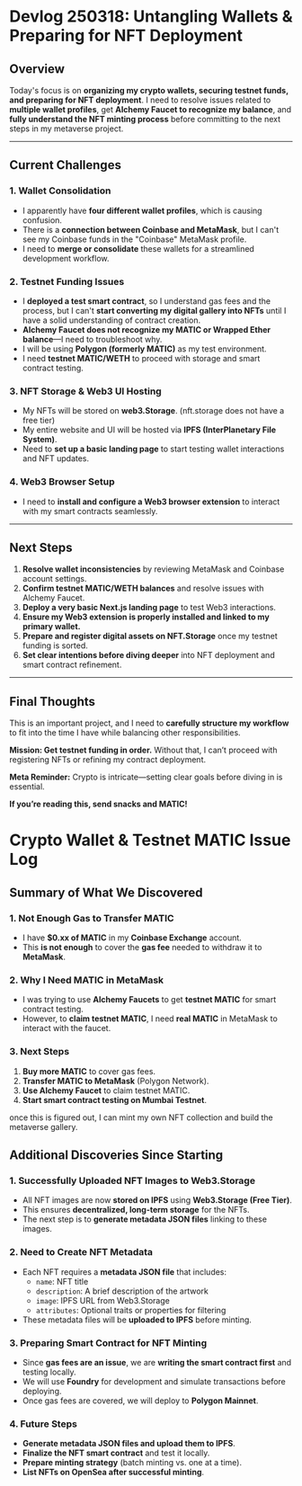 # Devlog 250318: Untangling Wallets & Preparing for NFT Deployment

## **Overview**  
Today's focus is on **organizing my crypto wallets, securing testnet funds, and preparing for NFT deployment**. I need to resolve issues related to **multiple wallet profiles**, get **Alchemy Faucet to recognize my balance**, and **fully understand the NFT minting process** before committing to the next steps in my metaverse project.

---

## **Current Challenges**  
### **1. Wallet Consolidation**  
- I apparently have **four different wallet profiles**, which is causing confusion.
- There is a **connection between Coinbase and MetaMask**, but I can't see my Coinbase funds in the "Coinbase" MetaMask profile.
- I need to **merge or consolidate** these wallets for a streamlined development workflow.

### **2. Testnet Funding Issues**  
- I **deployed a test smart contract**, so I understand gas fees and the process, but I can't **start converting my digital gallery into NFTs** until I have a solid understanding of contract creation.
- **Alchemy Faucet does not recognize my MATIC or Wrapped Ether balance**—I need to troubleshoot why.
- I will be using **Polygon (formerly MATIC)** as my test environment.
- I need **testnet MATIC/WETH** to proceed with storage and smart contract testing.

### **3. NFT Storage & Web3 UI Hosting**  
- My NFTs will be stored on **web3.Storage**. (nft.storage does not have a free tier)
- My entire website and UI will be hosted via **IPFS (InterPlanetary File System)**.
- Need to **set up a basic landing page** to start testing wallet interactions and NFT updates.

### **4. Web3 Browser Setup**  
- I need to **install and configure a Web3 browser extension** to interact with my smart contracts seamlessly.

---

## **Next Steps**  
1. **Resolve wallet inconsistencies** by reviewing MetaMask and Coinbase account settings.
2. **Confirm testnet MATIC/WETH balances** and resolve issues with Alchemy Faucet.
3. **Deploy a very basic Next.js landing page** to test Web3 interactions.
4. **Ensure my Web3 extension is properly installed and linked to my primary wallet.**
5. **Prepare and register digital assets on NFT.Storage** once my testnet funding is sorted.
6. **Set clear intentions before diving deeper** into NFT deployment and smart contract refinement.

---

## **Final Thoughts**  
This is an important project, and I need to **carefully structure my workflow** to fit into the time I have while balancing other responsibilities.

 **Mission: Get testnet funding in order.** Without that, I can’t proceed with registering NFTs or refining my contract deployment.

 **Meta Reminder:** Crypto is intricate—setting clear goals before diving in is essential.

 **If you’re reading this, send snacks and MATIC!**

# Crypto Wallet & Testnet MATIC Issue Log  

## Summary of What We Discovered  

### 1. Not Enough Gas to Transfer MATIC  
- I have **$0.xx of MATIC** in my **Coinbase Exchange** account.  
- This **is not enough** to cover the **gas fee** needed to withdraw it to **MetaMask**.  

### 2. Why I Need MATIC in MetaMask  
- I was trying to use **Alchemy Faucets** to get **testnet MATIC** for smart contract testing.  
- However, to **claim testnet MATIC**, I need **real MATIC** in MetaMask to interact with the faucet.  

### 3. Next Steps  
1. **Buy more MATIC** to cover gas fees.  
2. **Transfer MATIC to MetaMask** (Polygon Network).  
3. **Use Alchemy Faucet** to claim testnet MATIC.  
4. **Start smart contract testing on Mumbai Testnet**.  

once this is figured out, I can mint my own NFT collection and build the metaverse gallery. 

## Additional Discoveries Since Starting  

### 1. Successfully Uploaded NFT Images to Web3.Storage  
- All NFT images are now **stored on IPFS** using **Web3.Storage (Free Tier)**.  
- This ensures **decentralized, long-term storage** for the NFTs.  
- The next step is to **generate metadata JSON files** linking to these images.  

### 2. Need to Create NFT Metadata  
- Each NFT requires a **metadata JSON file** that includes:  
  - `name`: NFT title  
  - `description`: A brief description of the artwork  
  - `image`: IPFS URL from Web3.Storage  
  - `attributes`: Optional traits or properties for filtering  
- These metadata files will be **uploaded to IPFS** before minting.  

### 3. Preparing Smart Contract for NFT Minting  
- Since **gas fees are an issue**, we are **writing the smart contract first** and testing locally.  
- We will use **Foundry** for development and simulate transactions before deploying.  
- Once gas fees are covered, we will deploy to **Polygon Mainnet**.  

### 4. Future Steps  
- **Generate metadata JSON files and upload them to IPFS**.  
- **Finalize the NFT smart contract** and test it locally.  
- **Prepare minting strategy** (batch minting vs. one at a time).  
- **List NFTs on OpenSea after successful minting**.  
